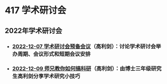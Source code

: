 # 417 学术研讨会


## 2022年学术研讨会
- ### [2022-12-07 学术研讨会预备会议](2022/2022-12-07.md)（高利剑）：讨论学术研讨会举办周期、会议形式和短期会议安排


- ### [2022-12-09 师兄教你如何搞科研](2022/2022-12-09.md)（高利剑）：由博士三年级研究生高利剑分享学术研究小技巧
